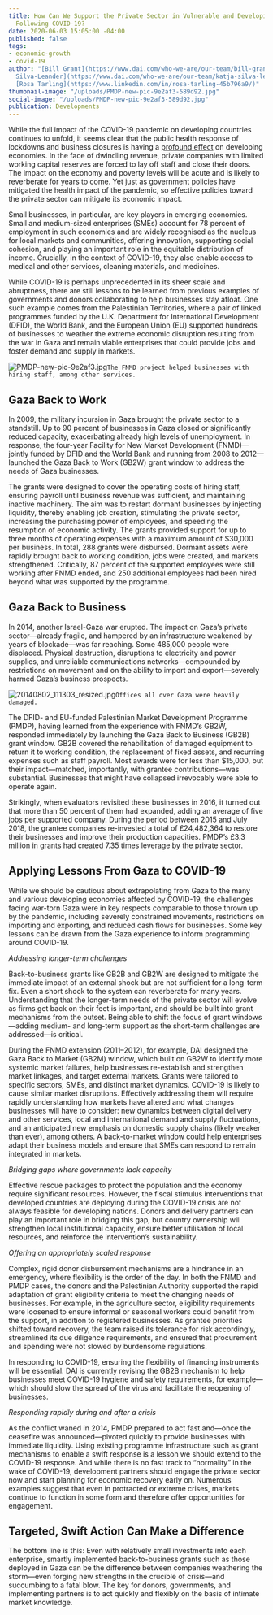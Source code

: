 ```yaml
---
title: How Can We Support the Private Sector in Vulnerable and Developing Economies
  Following COVID-19?
date: 2020-06-03 15:05:00 -04:00
published: false
tags:
- economic-growth
- covid-19
author: "[Bill Grant](https://www.dai.com/who-we-are/our-team/bill-grant), [Katja
  Silva-Leander](https://www.dai.com/who-we-are/our-team/katja-silva-leander), and
  [Rosa Tarling](https://www.linkedin.com/in/rosa-tarling-45b796a9/)"
thumbnail-image: "/uploads/PMDP-new-pic-9e2af3-589d92.jpg"
social-image: "/uploads/PMDP-new-pic-9e2af3-589d92.jpg"
publication: Developments
---
```


While the full impact of the COVID-19 pandemic on developing countries continues to unfold, it seems clear that the public health response of lockdowns and business closures is having a [profound effect](https://www.cgdev.org/blog/economic-impact-covid-19-around-world-remittances-updated-growth-and-poverty-projections-and#global-commentary) on developing economies. In the face of dwindling revenue, private companies with limited working capital reserves are forced to lay off staff and close their doors. The impact on the economy and poverty levels will be acute and is likely to reverberate for years to come. 
Yet just as government policies have mitigated the health impact of the pandemic, so effective policies toward the private sector can mitigate its economic impact. 





Small businesses, in particular, are key players in emerging economies. Small and medium-sized enterprises (SMEs) account for 78 percent of employment in such economies and are widely recognised as the nucleus for local markets and communities, offering innovation, supporting social cohesion, and playing an important role in the equitable distribution of income. Crucially, in the context of COVID-19, they also enable access to medical and other services, cleaning materials, and medicines. 

While COVID-19 is perhaps unprecedented in its sheer scale and abruptness, there are still lessons to be learned from previous examples of governments and donors collaborating to help businesses stay afloat. One such example comes from the Palestinian Territories, where a pair of linked  programmes funded by the U.K. Department for International Development (DFID), the World Bank, and the European Union (EU) supported hundreds of businesses to weather the extreme economic disruption resulting from the war in Gaza and remain viable enterprises that could provide jobs and foster demand and supply in markets.

![PMDP-new-pic-9e2af3.jpg](/uploads/PMDP-new-pic-9e2af3.jpg)`The FNMD project helped businesses with hiring staff, among other services.`

## Gaza Back to Work

In 2009, the military incursion in Gaza brought the private sector to a standstill. Up to 90 percent of businesses in Gaza closed or significantly reduced capacity, exacerbating already high levels of unemployment. In response, the four-year Facility for New Market Development (FNMD)—jointly funded by DFID and the World Bank and running from 2008 to 2012—launched the Gaza Back to Work (GB2W) grant window to address the needs of Gaza businesses. 

The grants were designed to cover the operating costs of hiring staff, ensuring payroll until business revenue was sufficient, and maintaining inactive machinery. The aim was to restart dormant businesses by injecting liquidity, thereby enabling job creation, stimulating the private sector, increasing the purchasing power of employees, and speeding the resumption of economic activity.
The grants provided support for up to three months of operating expenses with a maximum amount of $30,000 per business. In total, 288 grants were disbursed. Dormant assets were rapidly brought back to working condition, jobs were created, and markets strengthened. Critically, 87 percent of the supported employees were still working after FNMD ended, and 250 additional employees had been hired beyond what was supported by the programme.

## Gaza Back to Business

In 2014, another Israel-Gaza war erupted. The impact on Gaza’s private sector—already fragile, and hampered by an infrastructure weakened by years of blockade—was far reaching. Some 485,000 people were displaced. Physical destruction, disruptions to electricity and power supplies, and unreliable communications networks—compounded by restrictions on movement and on the ability to import and export—severely harmed Gaza’s business prospects. 

![20140802_111303_resized.jpg](/uploads/20140802_111303_resized.jpg)`Offices all over Gaza were heavily damaged.`

The DFID- and EU-funded Palestinian Market Development Programme (PMDP), having learned from the experience with FNMD’s GB2W, responded immediately by launching the Gaza Back to Business (GB2B) grant window. GB2B covered the rehabilitation of damaged equipment to return it to working condition, the replacement of fixed assets, and recurring expenses such as staff payroll. Most awards were for less than $15,000, but their impact—matched, importantly, with grantee contributions—was substantial. Businesses that might have collapsed irrevocably were able to operate again.

Strikingly, when evaluators revisited these businesses in 2016, it turned out that more than 50 percent of them had expanded, adding an average of five jobs per supported company. During the period between 2015 and July 2018, the grantee companies re-invested a total of £24,482,364 to restore their businesses and improve their production capacities. PMDP’s £3.3 million in grants had created 7.35 times leverage by the private sector. 

## Applying Lessons From Gaza to COVID-19 

While we should be cautious about extrapolating from Gaza to the many and various developing economies affected by COVID-19, the challenges facing war-torn Gaza were in key respects comparable to those thrown up by the pandemic, including severely constrained movements, restrictions on importing and exporting, and reduced cash flows for businesses. Some key lessons can be drawn from the Gaza experience to inform programming around COVID-19.

*Addressing longer-term challenges*

Back-to-business grants like GB2B and GB2W are designed to mitigate the immediate impact of an external shock but are not sufficient for a long-term fix. Even a short shock to the system can reverberate for many years. Understanding that the longer-term needs of the private sector will evolve as firms get back on their feet is important, and should be built into grant mechanisms from the outset. Being able to shift the focus of grant windows—adding medium- and long-term support as the short-term challenges are addressed—is critical. 

During the FNMD extension (2011–2012), for example, DAI designed the Gaza Back to Market (GB2M) window, which built on GB2W to identify more systemic market failures, help businesses re-establish and strengthen market linkages, and target external markets. Grants were tailored to specific sectors, SMEs, and distinct market dynamics. 
COVID-19 is likely to cause similar market disruptions. Effectively addressing them will require rapidly understanding how markets have altered and what changes businesses will have to consider: new dynamics between digital delivery and other services, local and international demand and supply fluctuations, and an anticipated new emphasis on domestic supply chains (likely weaker than ever), among others. A back-to-market window could help enterprises adapt their business models and ensure that SMEs can respond to remain integrated in markets. 

*Bridging gaps where governments lack capacity*

Effective rescue packages to protect the population and the economy require significant resources. However, the fiscal stimulus interventions that developed countries are deploying during the COVID-19 crisis are not always feasible for developing nations. Donors and delivery partners can play an important role in bridging this gap, but country ownership will strengthen local institutional capacity, ensure better utilisation of local resources, and reinforce the intervention’s sustainability.

*Offering an appropriately scaled response*

Complex, rigid donor disbursement mechanisms are a hindrance in an emergency, where flexibility is the order of the day. In both the FNMD and PMDP cases, the donors and the Palestinian Authority supported the rapid adaptation of grant eligibility criteria to meet the changing needs of businesses. For example, in the agriculture sector, eligibility requirements were loosened to ensure informal or seasonal workers could benefit from the support, in addition to registered businesses. As grantee priorities shifted toward recovery, the team raised its tolerance for risk accordingly, streamlined its due diligence requirements, and ensured that procurement and spending were not slowed by burdensome regulations.

In responding to COVID-19, ensuring the flexibility of financing instruments will be essential. DAI is currently revising the GB2B mechanism to help businesses meet COVID-19 hygiene and safety requirements, for example—which should slow the spread of the virus and facilitate the reopening of businesses. 

*Responding rapidly during and after a crisis*

As the conflict waned in 2014, PMDP prepared to act fast and—once the ceasefire was announced—pivoted quickly to provide businesses with immediate liquidity. Using existing programme infrastructure such as grant mechanisms to enable a swift response is a lesson we should extend to the COVID-19 response. And while there is no fast track to “normality” in the wake of COVID-19, development partners should engage the private sector now and start planning for economic recovery early on. Numerous examples suggest that even in protracted or extreme crises, markets continue to function in some form and therefore offer opportunities for engagement. 

## Targeted, Swift Action Can Make a Difference 

The bottom line is this: Even with relatively small investments into each enterprise, smartly implemented back-to-business grants such as those deployed in Gaza can be the difference between companies weathering the storm—even forging new strengths in the crucible of crisis—and succumbing to a fatal blow. The key for donors, governments, and implementing partners is to act quickly and flexibly on the basis of intimate market knowledge.
